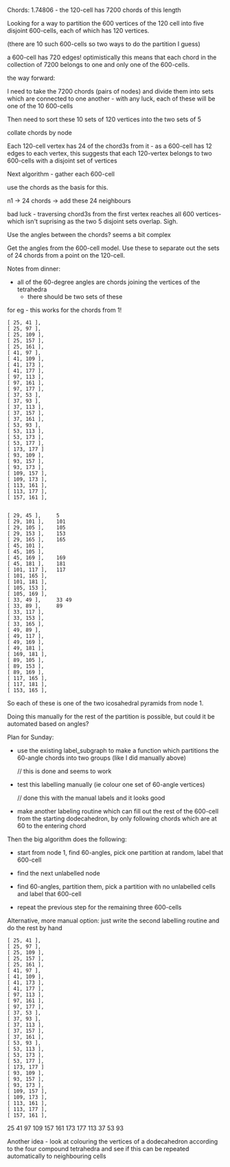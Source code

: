 

Chords: 1.74806 - the 120-cell has 7200 chords of this length

Looking for a way to partition the 600 vertices of the 120 cell into five
disjoint 600-cells, each of which has 120 vertices.

(there are 10 such 600-cells so two ways to do the partition I guess)

a 600-cell has 720 edges! optimistically this means that each chord in the
collection of 7200 belongs to one and only one of the 600-cells.


the way forward:

I need to take the 7200 chords (pairs of nodes) and divide them into sets
which are connected to one another - with any luck, each of these will be
one of the 10 600-cells

Then need to sort these 10 sets of 120 vertices into the two sets of 5


collate chords by node

Each 120-cell vertex has 24 of the chord3s from it - as a 600-cell has 12
edges to each vertex, this suggests that each 120-vertex belongs to two 
600-cells with a disjoint set of vertices

Next algorithm - gather each 600-cell

use the chords as the basis for this.

n1 -> 24 chords -> add these 24 neighbours

bad luck - traversing chord3s from the first vertex reaches all 600 vertices-
which isn't suprising as the two 5 disjoint sets overlap. Sigh.

Use the angles between the chords? seems a bit complex

Get the angles from the 600-cell model. Use these to separate out the sets of
24 chords from a point on the 120-cell.

Notes from dinner:

- all of the 60-degree angles are chords joining the vertices of the tetrahedra
  - there should be two sets of these

for eg - this works for the chords from 1!

    [ 25, 41 ],
    [ 25, 97 ],
    [ 25, 109 ],
    [ 25, 157 ],
    [ 25, 161 ],  
    [ 41, 97 ],
    [ 41, 109 ],
    [ 41, 173 ],
    [ 41, 177 ],
 	[ 97, 113 ],
 	[ 97, 161 ],
    [ 97, 177 ],
    [ 37, 53 ],
    [ 37, 93 ],
    [ 37, 113 ],
    [ 37, 157 ],
    [ 37, 161 ],
    [ 53, 93 ],
    [ 53, 113 ],
    [ 53, 173 ],
    [ 53, 177 ],
	[ 173, 177 ]
    [ 93, 109 ],
	[ 93, 157 ],
	[ 93, 173 ],   
 	[ 109, 157 ],
 	[ 109, 173 ],
	[ 113, 161 ],
	[ 113, 177 ],
    [ 157, 161 ],  


    [ 29, 45 ],     5
    [ 29, 101 ],    101
    [ 29, 105 ],    105
    [ 29, 153 ],    153
    [ 29, 165 ],    165
    [ 45, 101 ],    
    [ 45, 105 ],
    [ 45, 169 ],    169
    [ 45, 181 ],    181
	[ 101, 117 ],   117
	[ 101, 165 ],   
	[ 101, 181 ],
    [ 105, 153 ],  
    [ 105, 169 ],
    [ 33, 49 ],     33 49
    [ 33, 89 ],     89
    [ 33, 117 ],
    [ 33, 153 ],
    [ 33, 165 ],
    [ 49, 89 ],
    [ 49, 117 ],
    [ 49, 169 ],
    [ 49, 181 ],
	[ 169, 181 ],
    [ 89, 105 ],
    [ 89, 153 ],
    [ 89, 169 ],
    [ 117, 165 ],
    [ 117, 181 ],
	[ 153, 165 ], 
    

So each of these is one of the two icosahedral pyramids from node 1.

Doing this manually for the rest of the partition is possible, but could it
be automated based on angles?



Plan for Sunday:

* use the existing label_subgraph to make a function which partitions the
  60-angle chords into two groups (like I did manually above)

  // this is done and seems to work

* test this labelling manually (ie colour one set of 60-angle vertices)

  // done this with the manual labels and it looks good

* make another labeling routine which can fill out the rest of the 600-cell
  from the starting dodecahedron, by only following chords which are at 60
  to the entering chord

Then the big algorithm does the following:

- start from node 1, find 60-angles, pick one partition at random, label that 600-cell

- find the next unlabelled node

- find 60-angles, partition them, pick a partition with no unlabelled cells and label that 600-cell

- repeat the previous step for the remaining three 600-cells

Alternative, more manual option: just write the second labelling routine and
do the rest by hand


    [ 25, 41 ],
    [ 25, 97 ],
    [ 25, 109 ],
    [ 25, 157 ],
    [ 25, 161 ],  
    [ 41, 97 ],
    [ 41, 109 ],
    [ 41, 173 ],
    [ 41, 177 ],
 	[ 97, 113 ],
 	[ 97, 161 ],
    [ 97, 177 ],
    [ 37, 53 ],
    [ 37, 93 ],
    [ 37, 113 ],
    [ 37, 157 ],
    [ 37, 161 ],
    [ 53, 93 ],
    [ 53, 113 ],
    [ 53, 173 ],
    [ 53, 177 ],
	[ 173, 177 ]
    [ 93, 109 ],
	[ 93, 157 ],
	[ 93, 173 ],   
 	[ 109, 157 ],
 	[ 109, 173 ],
	[ 113, 161 ],
	[ 113, 177 ],
    [ 157, 161 ],  
25 41 97 109
157 161 173 177
113 37 53 93


Another idea - look at colouring the vertices of a dodecahedron according to
the four compound tetrahedra and see if this can be repeated automatically to
neighbouring cells


